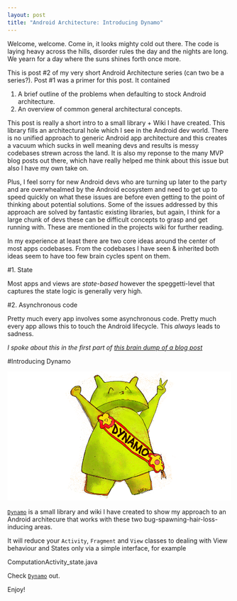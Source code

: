 ```yaml
---
layout: post
title: "Android Architecture: Introducing Dynamo"
---
```


Welcome, welcome. Come in, it looks mighty cold out there. The code is laying heavy across the hills, disorder rules the day and the nights are long. We yearn for a day where the suns shines forth once more.

This is post #2 of my very short Android Architecture series (can two be a series?). Post #1 was a primer for this post. It contained

 1. A brief outline of the problems when defaulting to stock Android architecture.
 2. An overview of common general architectural concepts. 

This post is really a short intro to a small library + Wiki I have created. This library fills an architectural hole which I see in the Android dev world. There is no unified approach to generic Android app architecture and this creates a vacuum which sucks in well meaning devs and results is messy codebases strewn across the land. It is also my reponse to the many MVP blog posts out there, which have really helped me think about this issue but also I have my own take on. 

Plus, I feel sorry for new Android devs who are turning up later to the party and are overwhealmed by the Android ecosystem and need to get up to speed quickly on what these issues are before even getting to the point of thinking about potential solutions. Some of the issues addressed by this approach are solved by fantastic existing libraries, but again, I think for a large chunk of devs these can be difficult concepts to grasp and get running with. These are mentioned in the projects wiki for further reading.

In my experience at least there are two core ideas around the center of most apps codebases. From the codebases I have seen & inherited both ideas seem to have too few brain cycles spent on them.

#1. State

Most apps and views are *state-based* however the speggetti-level that captures the state logic is generally very high.

#2. Asynchronous code

Pretty much every app involves some asynchronous code. Pretty much every app allows this to touch the Android lifecycle. This _always_ leads to sadness.

_I spoke about this in the first part of [this brain dump of a blog post](http://doridori.github.io/Android%20App%20Architecture-%20Lifecycle%20Events%20and%20Asynchronicity/)_

#Introducing Dynamo

<img src="https://github.com/doridori/doridori.github.io/blob/master/images/blog/DynamoDroid.png?raw=true" alt="dynamo droid"/>

[`Dynamo`](https://github.com/doridori/Dynamo) is a small library and wiki I have created to show my approach to an Android architecure that works with these two bug-spawning-hair-loss-inducing areas. 

It will reduce your `Activity`, `Fragment` and `View` classes to dealing with View behaviour and States only via a simple interface, for example

<div data-gist-id="1d0fb22ef6c4edee8d3c" data-gist-file="ComputationActivity_state.java">ComputationActivity_state.java</div>

Check [`Dynamo`](https://github.com/doridori/Dynamo) out. 

Enjoy!



